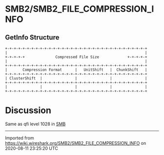 # SMB2/SMB2\_FILE\_COMPRESSION\_INFO

## GetInfo Structure

    +-+-+-+-+-+-+-+-+-+-+-+-+-+-+-+-+-+-+-+-+-+-+-+-+-+-+-+-+-+-+-+-+
    |                                                               |
    +-+-+-+-+              Compressed File Size             +-+-+-+-+
    |                                                               |
    +-+-+-+-+-+-+-+-+-+-+-+-+-+-+-+-+-+-+-+-+-+-+-+-+-+-+-+-+-+-+-+-+
    |       Compression Format      |   UnitShift   |  ChunkShift   |
    +-+-+-+-+-+-+-+-+-+-+-+-+-+-+-+-+-+-+-+-+-+-+-+-+-+-+-+-+-+-+-+-+
    | ClusterShift  |               |               |               |
    +-+-+-+-+-+-+-+-+-+-+-+-+-+-+-+-+-+-+-+-+-+-+-+-+-+-+-+-+-+-+-+-+
    |               |               |               |               |
    +-+-+-+-+-+-+-+-+-+-+-+-+-+-+-+-+-+-+-+-+-+-+-+-+-+-+-+-+-+-+-+-+

# Discussion

Same as qfi level 1028 in [SMB](/SMB)

---

Imported from https://wiki.wireshark.org/SMB2/SMB2_FILE_COMPRESSION_INFO on 2020-08-11 23:25:20 UTC
